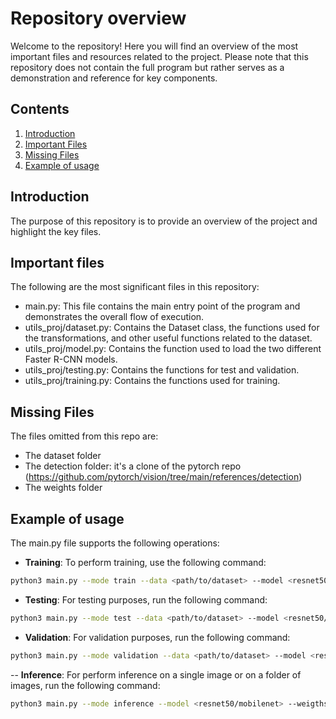 # Repository overview
Welcome to the repository! Here you will find an overview of the most important files and resources related to the project. Please note that this repository does not contain the full program but rather serves as a demonstration and reference for key components.

## Contents

1. [Introduction](#introduction)
2. [Important Files](#important-files)
3. [Missing Files](#missing-files)
4. [Example of usage](#example-of-usage)

## Introduction 
The purpose of this repository is to provide an overview of the project and highlight the key files.

## Important files
The following are the most significant files in this repository:

- main.py: This file contains the main entry point of the program and demonstrates the overall flow of execution.
- utils_proj/dataset.py: Contains the Dataset class, the functions used for the transformations, and other useful functions related to the dataset.
- utils_proj/model.py: Contains the function used to load the two different Faster R-CNN models.
- utils_proj/testing.py: Contains the functions for test and validation.
- utils_proj/training.py: Contains the functions used for training.

## Missing Files
The files omitted from this repo are:

- The dataset folder
- The detection folder: it's a clone of the pytorch repo (https://github.com/pytorch/vision/tree/main/references/detection)
- The weights folder

## Example of usage
The main.py file supports the following operations:

- **Training**: To perform training, use the following command:
```bash
python3 main.py --mode train --data <path/to/dataset> --model <resnet50/mobilenet> --weigths <path/to/weights> --epochs <number/of/epochs>
```
- **Testing**: For testing purposes, run the following command:
```bash
python3 main.py --mode test --data <path/to/dataset> --model <resnet50/mobilenet> --weigths <path/to/weights>
```
- **Validation**: For validation purposes, run the following command:
```bash
python3 main.py --mode validation --data <path/to/dataset> --model <resnet50/mobilenet> --weigths <path/to/weights>
```
-- **Inference**: For perform inference on a single image or on a folder of images, run the following command:
```bash
python3 main.py --mode inference --model <resnet50/mobilenet> --weigths <path/to/weights> --image <path/to/tes/image or folder>
```